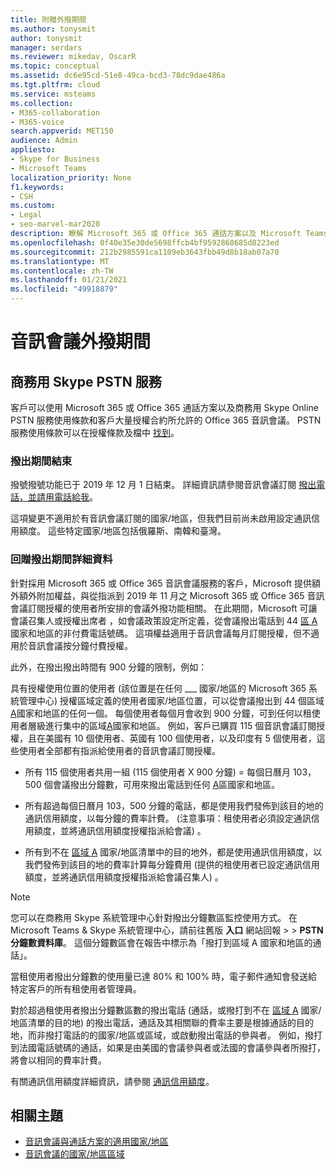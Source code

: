 ```yaml
---
title: 附贈外撥期間
ms.author: tonysmit
author: tonysmit
manager: serdars
ms.reviewer: mikedav, OscarR
ms.topic: conceptual
ms.assetid: dc6e95cd-51e8-49ca-bcd3-78dc9dae486a
ms.tgt.pltfrm: cloud
ms.service: msteams
ms.collection:
- M365-collaboration
- M365-voice
search.appverid: MET150
audience: Admin
appliesto:
- Skype for Business
- Microsoft Teams
localization_priority: None
f1.keywords:
- CSH
ms.custom:
- Legal
- seo-marvel-mar2020
description: 瞭解 Microsoft 365 或 Office 365 通話方案以及 Microsoft Teams 中的 Office 365 音訊會議撥號期限。
ms.openlocfilehash: 0f40e35e30de5698ffcb4bf9592868685d8223ed
ms.sourcegitcommit: 212b2985591ca1109eb3643fbb49d8b18ab07a70
ms.translationtype: MT
ms.contentlocale: zh-TW
ms.lasthandoff: 01/21/2021
ms.locfileid: "49918879"
---
```

# <a name="audio-conferencing-complimentary-dial-out-period"></a>音訊會議外撥期間

## <a name="skype-for-business-pstn-services"></a>商務用 Skype PSTN 服務

客戶可以使用 Microsoft 365 或 Office 365 通話方案以及商務用 Skype Online PSTN 服務使用條款和客戶大量授權合約所允許的 Office 365 音訊會議。 PSTN 服務使用條款可以在授權條款及檔中 [找到](http://www.microsoftvolumelicensing.com/DocumentSearch.aspx?Mode=2&amp;Keyword=PSTN)。
  
### <a name="end-of-complimentary-dial-out-period"></a>撥出期間結束

撥號撥號功能已于 2019 年 12 月 1 日結束。 詳細資訊請參閱音訊會議訂閱 [撥出電話，並請用電話給我](audio-conferencing-subscription-dial-out.md)。 

這項變更不適用於有音訊會議訂閱的國家/地區，但我們目前尚未啟用設定通訊信用額度。 這些特定國家/地區包括俄羅斯、南韓和臺灣。

### <a name="complimentary-dial-out-period-details"></a>回贈撥出期間詳細資料

針對採用 Microsoft 365 或 Office 365 音訊會議服務的客戶，Microsoft 提供額外額外附加權益，與從指派到 2019 年 11 月之 Microsoft 365 或 Office 365 音訊會議訂閱授權的使用者所安排的會議外撥功能相關。 在此期間，Microsoft 可讓會議召集人或授權出席者 ，如會議政策設定所定義，從會議撥出電話到 44 [區 A](audio-conferencing-zones.md)國家和地區的非付費電話號碼。 這項權益適用于音訊會議每月訂閱授權，但不適用於音訊會議按分鐘付費授權。

此外，在撥出撥出時間有 900 分鐘的限制，例如：

具有授權使用位置的使用者 (該位置是在任何 ___ 國家/地區的 Microsoft 365 系統管理中心) 授權區域定義的使用者國家/地區位置，可以從會議撥出到 44 個區域 [A](audio-conferencing-zones.md)國家和地區的任何一個。 每個使用者每個月會收到 900 分鐘，可到任何以租使用者層級進行集中的區域[A](audio-conferencing-zones.md)國家和地區。 例如，客戶已購買 115 個音訊會議訂閱授權，且在美國有 10 個使用者、英國有 100 個使用者，以及印度有 5 個使用者，這些使用者全部都有指派給使用者的音訊會議訂閱授權。

- 所有 115 個使用者共用一組 (115 個使用者 X 900 分鐘) = 每個日曆月 103，500 個會議撥出分鐘數，可用來撥出電話到任何 [A](audio-conferencing-zones.md)區國家和地區。

- 所有超過每個日曆月 103，500 分鐘的電話，都是使用我們發佈到該目的地的通訊信用額度，以每分鐘的費率計費。  (注意事項：租使用者必須設定通訊信用額度，並將通訊信用額度授權指派給會議) 。

- 所有到不在 [區域 A](audio-conferencing-zones.md) 國家/地區清單中的目的地外，都是使用通訊信用額度，以我們發佈到該目的地的費率計算每分鐘費用 (提供的租使用者已設定通訊信用額度，並將通訊信用額度授權指派給會議召集人) 。

> [!NOTE]
> 您可以在商務用 Skype 系統管理中心針對撥出分鐘數區監控使用方式。 在 Microsoft Teams & Skype 系統管理中心，請前往舊版 **入口** 網站回報  >    >  **PSTN 分鐘數資料庫**。 這個分鐘數區會在報告中標示為「撥打到區域 A 國家和地區的通話」。

當租使用者撥出分鐘數的使用量已達 80% 和 100% 時，電子郵件通知會發送給特定客戶的所有租使用者管理員。

對於超過租使用者撥出分鐘數區數的撥出電話 (通話，或撥打到不在 [區域 A](audio-conferencing-zones.md) 國家/地區清單的目的地) 的撥出電話，通話及其相關聯的費率主要是根據通話的目的地，而非撥打電話的的國家/地區或區域，或啟動撥出電話的參與者。 例如，撥打到法國電話號碼的通話，如果是由美國的會議參與者或法國的會議參與者所撥打，將會以相同的費率計費。

有關通訊信用額度詳細資訊，請參閱 [通訊信用額度](what-are-communications-credits.md)。
     
## <a name="related-topics"></a>相關主題

- [音訊會議與通話方案的適用國家/地區](country-and-region-availability-for-audio-conferencing-and-calling-plans/country-and-region-availability-for-audio-conferencing-and-calling-plans.md)
- [音訊會議的國家/地區區域](audio-conferencing-zones.md)
